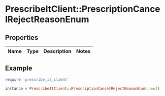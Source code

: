 # PrescribeItClient::PrescriptionCancelRejectReasonEnum

## Properties

| Name | Type | Description | Notes |
| ---- | ---- | ----------- | ----- |

## Example

```ruby
require 'prescribe_it_client'

instance = PrescribeItClient::PrescriptionCancelRejectReasonEnum.new()
```

